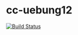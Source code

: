 # cc-uebung12

[![Build Status](https://cloud.drone.io/api/badges/72haja/cc-uebung12/status.svg)](https://cloud.drone.io/72haja/cc-uebung12)
